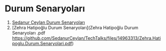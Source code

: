 <h1>Durum Senaryoları</h1>

1. [Sedanur Ceylan Durum Senaryoları](Sedanur_Ceylan_Durum_Senaryoları.pdf "Sedanur Ceylan Durum Senaryoları")
2. [Zehra Hatipoğlu Durum Senaryoları](Zehra Hatipoğlu Durum Senaryoları .pdf https://github.com/SedanurCeylan/TechTalks/files/14963313/Zehra.Hatipoglu.Durum.Senaryolari.pdf)

